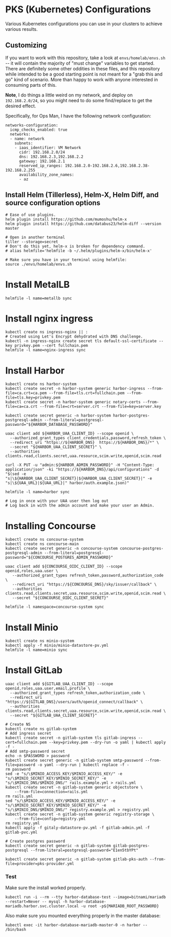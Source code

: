 # PKS (Kubernetes) Configurations

Various Kubernetes configurations you can use in your clusters to achieve various results.

## Customizing

If you want to work with this repository, take a look at `envs/homelab/envs.sh` -- it will contain the majority of "must change" variables to get started.  There are definitely some other oddities in these files, and this repository while intended to be a good starting point is not meant for a "grab this and go" kind of scenario.  More than happy to work with anyone interested in consuming parts of this.

**Note**, I do things a little weird on my network, and deploy on `192.168.2.0/24`, so you might need to do some find/replace to get the desired effect.

Specifically, for Ops Man, I have the following network configuration:

```
networks-configuration:
  icmp_checks_enabled: true
  networks:
  - name: network
    subnets:
    - iaas_identifier: VM Network
      cidr: 192.168.2.0/24
      dns: 192.168.2.3,192.168.2.2
      gateway: 192.168.2.1
      reserved_ip_ranges: 192.168.2.0-192.168.2.6,192.168.2.38-192.168.2.255
      availability_zone_names:
      - az
```

## Install Helm (Tillerless), Helm-X, Helm Diff, and source configuration options

```
# Ease of use plugins.
helm plugin install https://github.com/mumoshu/helm-x
helm plugin install https://github.com/databus23/helm-diff --version master

# Open in another terminal
tiller --storage=secret
# Don't do this yet, helm-x is broken for dependency command.
# alias helmfile='helmfile -b ~/.helm/plugins/helm-x/bin/helm-x'

# Make sure you have in your terminal using helmfile:
source ./envs/homelab/envs.sh
```


# Install MetalLB

```
helmfile -l name=metallb sync
```

# Install nginx ingress

```
kubectl create ns ingress-nginx || :
# Created using Let's Encrypt dehydrated with DNS challenge.
kubectl -n ingress-nginx create secret tls default-ssl-certificate --key privkey.pem --cert fullchain.pem
helmfile -l name=nginx-ingress sync
```

# Install Harbor

```
kubectl create ns harbor-system
kubectl create secret -n harbor-system generic harbor-ingress --from-file=ca.crt=ca.pem --from-file=tls.crt=fullchain.pem --from-file=tls.key=privkey.pem
kubectl create secret -n harbor-system generic notary-certs --from-file=ca=ca.crt --from-file=crt=server.crt --from-file=key=server.key

kubectl create secret generic -n harbor-system harbor-postgres-postgresql-admin --from-literal=postgresql-password="${HARBOR_DATABASE_PASSWORD}"

uaac client add ${HARBOR_UAA_CLIENT_ID} --scope openid \
  --authorized_grant_types client_credentials,password,refresh_token \
  --redirect_uri "https://${HARBOR_DNS}  https://${HARBOR_DNS}/*" \
  --secret "${HARBOR_UAA_CLIENT_SECRET}" \
  --authorities clients.read,clients.secret,uaa.resource,scim.write,openid,scim.read

curl -X PUT -u "admin:${HARBOR_ADMIN_PASSWORD}" -H "Content-Type: application/json" -ki "https://${HARBOR_DNS}/api/configurations" -d "$(sed -e "s|\${HARBOR_UAA_CLIENT_SECRET}|${HARBOR_UAA_CLIENT_SECRET}|" -e "s|\${UAA_URL}|${UAA_URL}|" harbor/auth.example.json)"

helmfile -l name=harbor sync

# Log in once with your UAA user then log out
# Log back in with the admin account and make your user an Admin.
```

# Installing Concourse

```
kubectl create ns concourse-system
kubectl create ns concourse-main
kubectl create secret generic -n concourse-system concourse-postgres-postgresql-admin --from-literal=postgresql-password="${CONCOURSE_POSTGRES_ADMIN_PASSWORD}"

uaac client add ${CONCOURSE_OIDC_CLIENT_ID} --scope openid,roles,uaa.user \
   --authorized_grant_types refresh_token,password,authorization_code \
   --redirect_uri "https://${CONCOURSE_DNS}/sky/issuer/callback" \
   --authorities clients.read,clients.secret,uaa.resource,scim.write,openid,scim.read \
   --secret "${CONCOURSE_OIDC_CLIENT_SECRET}"

helmfile -l namespace=concourse-system sync
```


# Install Minio

```
kubectl create ns minio-system
kubectl apply -f minio/minio-datastore-pv.yml
helmfile -l name=minio sync
```


# Install GitLab

```
uaac client add ${GITLAB_UAA_CLIENT_ID} --scope openid,roles,uaa.user,email,profile \
  --authorized_grant_types refresh_token,authorization_code \
  --redirect_uri "https://${GITLAB_DNS}/users/auth/openid_connect/callback" \
  --authorities clients.read,clients.secret,uaa.resource,scim.write,openid,scim.read \
  --secret "${GITLAB_UAA_CLIENT_SECRET}"

# Create NS
kubectl create ns gitlab-system
# Add ingress secret
kubectl create secret -n gitlab-system tls gitlab-ingress --cert=fullchain.pem --key=privkey.pem --dry-run -o yaml | kubectl apply -f -
# Add smtp-password secret
echo -n $PASSWORD > password
kubectl create secret generic -n gitlab-system smtp-password --from-file=password -o yaml --dry-run | kubectl replace -f -
rm password
sed -e "s/\$MINIO_ACCESS_KEY/$MINIO_ACCESS_KEY/" -e "s/\$MINIO_SECRET_KEY/$MINIO_SECRET_KEY/" -e "s/\$MINIO_DNS/$MINIO_DNS/" rails.example.yml > rails.yml
kubectl create secret -n gitlab-system generic objectstore \
    --from-file=connection=rails.yml
rm rails.yml
sed "s/\$MINIO_ACCESS_KEY/$MINIO_ACCESS_KEY/" -e "s/\$MINIO_SECRET_KEY/$MINIO_SECRET_KEY/" -e "s/\$MINIO_DNS/$MINIO_DNS/" registry.example.yml > registry.yml
kubectl create secret -n gitlab-system generic registry-storage \
    --from-file=config=registry.yml
rm registry.yml
kubectl apply -f gitaly-datastore-pv.yml -f gitlab-admin.yml -f gitlab-pvc.yml

# Create postgres password
kubectl create secret generic -n gitlab-system gitlab-postgres-postgresql --from-literal=postgresql-password="E1en5tbYPt"

kubectl create secret generic -n gitlab-system gitlab-pks-auth --from-file=provider=pks-provider.yml
```

### Test

Make sure the install worked properly.

```
kubectl run -i --rm --tty harbor-database-test --image=bitnami/mariadb --restart=Never -- mysql -h harbor-database-mariadb.harbor.svc.cluster.local -u root -p${MARIADB_ROOT_PASSWORD}
```

Also make sure you mounted everything properly in the master database:

```
kubectl exec -it harbor-database-mariadb-master-0 -n harbor -- /bin/bash
```
